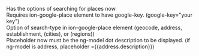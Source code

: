 Has the options of searching for places now <br />
Requires ion-google-place element to have google-key. (google-key="your key") <br />
Option of search-type in ion-google-place element (geocode, address, establishment, (cities), or (regions)) <br />
Placeholder now must be the ng-model dot description to be displayed. (if ng-model is address, placeholder ={{address.description}}) <br />